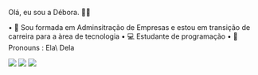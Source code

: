 Olá, eu sou a Débora. 🙋‍♀️

• 💼 Sou formada em Adminsitração de Empresas e estou em transição de carreira para a àrea de tecnologia
• 💻 Estudante de programação
• 👧Pronouns : Ela\ Dela

<div>
  <img src="https://img.shields.io/badge/HTML-239120?style=for-the-badge&logo=html5&logoColor=white">
  <img src="https://img.shields.io/badge/CSS-239120?&style=for-the-badge&logo=css3&logoColor=white">
  <img src="https://img.shields.io/badge/JavaScript-F7DF1E?style=for-the-badge&logo=javascript&logoColor=black">
</div>
